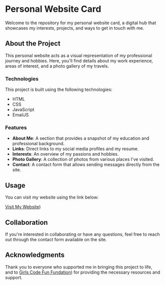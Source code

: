# Personal Website Card

Welcome to the repository for my personal website card, a digital hub that showcases my interests, projects, and ways to get in touch with me.

## About the Project

This personal website acts as a visual representation of my professional journey and hobbies. Here, you'll find details about my work experience, areas of interest, and a photo gallery of my travels.

### Technologies

This project is built using the following technologies:

- HTML
- CSS
- JavaScript
- EmailJS

### Features

- **About Me**: A section that provides a snapshot of my education and professional background.
- **Links**: Direct links to my social media profiles and my resume.
- **Interests**: An overview of my passions and hobbies.
- **Photo Gallery**: A collection of photos from various places I've visited.
- **Contact**: A contact form that allows sending messages directly from the site.

## Usage

You can visit my website using the link below:

[Visit My Website](#https://adelinahoron.netlify.app/))

## Collaboration

If you're interested in collaborating or have any questions, feel free to reach out through the contact form available on the site.

## Acknowledgments

Thank you to everyone who supported me in bringing this project to life, and to [Girls Code Fun Fundation]([#https://girlscodefun.pl/en/)) for providing the necessary resources and support.
